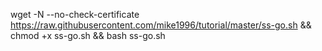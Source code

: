 wget -N --no-check-certificate https://raw.githubusercontent.com/mike1996/tutorial/master/ss-go.sh && chmod +x ss-go.sh && bash ss-go.sh